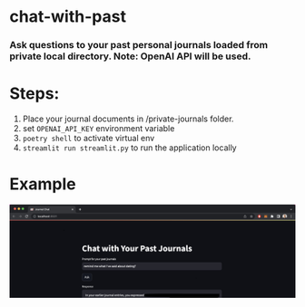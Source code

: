 # chat-with-past
### Ask questions to your past personal journals loaded from private local directory. Note: OpenAI API will be used.

# Steps: 
1. Place your journal documents in /private-journals folder.
1. set `OPENAI_API_KEY` environment variable
1. `poetry shell` to activate virtual env 
1. `streamlit run streamlit.py` to run the application locally

# Example
![Alt text](example.jpg?raw=true "Title")
